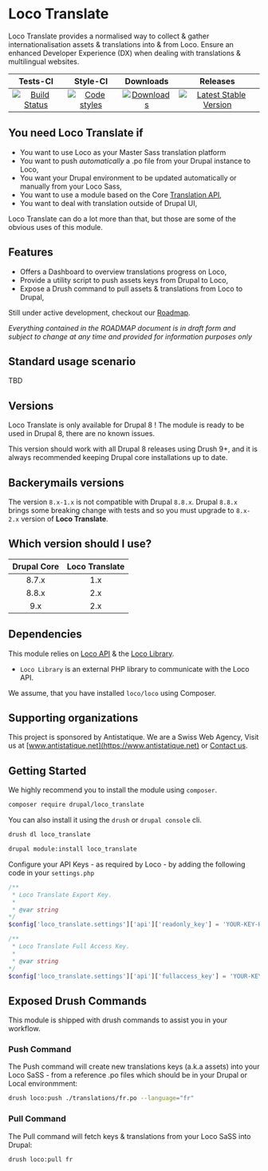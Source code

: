 # Loco Translate

Loco Translate provides a normalised way to collect & gather internationalisation assets & translations into & from Loco.
Ensure an enhanced Developer Experience (DX) when dealing with translations & multilingual websites.

|       Tests-CI         |        Style-CI         |        Downloads        |         Releases         |
|:----------------------:|:-----------------------:|:-----------------------:|:------------------------:|
| [![Build Status](https://github.com/antistatique/drupal-loco-translate/actions/workflows/ci.yml/badge.svg)](https://github.com/antistatique/drupal-loco-translate/actions/workflows/ci.yml) | [![Code styles](https://github.com/antistatique/drupal-loco-translate/actions/workflows/styles.yml/badge.svg)](https://github.com/antistatique/drupal-loco-translate/actions/workflows/styles.yml) | [![Downloads](https://img.shields.io/badge/downloads-8.x--1.0-green.svg?style=flat-square)](https://ftp.drupal.org/files/projects/loco_translate-8.x-1.0.tar.gz) | [![Latest Stable Version](https://img.shields.io/badge/release-v1.0-blue.svg?style=flat-square)](https://www.drupal.org/project/loco_translate/releases) |

## You need Loco Translate if

* You want to use Loco as your Master Sass translation platform
* You want to push _automatically_ a .po file from your Drupal instance to Loco,
* You want your Drupal environment to be updated automatically or manually from your Loco Sass,
* You want to use a module based on the Core [Translation API](https://www.drupal.org/docs/8/api/translation-api/overview),
* You want to deal with translation outside of Drupal UI,

Loco Translate can do a lot more than that, but those are some of the obvious uses of this module.

## Features

* Offers a Dashboard to overview translations progress on Loco,
* Provide a utility script to push assets keys from Drupal to Loco,
* Expose a Drush command to pull assets & translations from Loco to Drupal,

Still under active development, checkout our [Roadmap](./ROADMAP.md).

_Everything contained in the ROADMAP document is in draft form and subject to change at any time and provided for information purposes only_

## Standard usage scenario

TBD

## Versions

Loco Translate is only available for Drupal 8 !
The module is ready to be used in Drupal 8, there are no known issues.

This version should work with all Drupal 8 releases using Drush 9+,
and it is always recommended keeping Drupal core installations up to date.

## Backerymails versions

The version `8.x-1.x` is not compatible with Drupal `8.8.x`.
Drupal `8.8.x` brings some breaking change with tests and so you
must upgrade to `8.x-2.x` version of **Loco Translate**.

## Which version should I use?

|Drupal Core|Loco Translate|
|:---------:|:------------:|
|8.7.x      |1.x           |
|8.8.x      |2.x           |
|9.x        |2.x           |

## Dependencies

This module relies on [Loco API](https://localise.biz) & the [Loco Library](https://symfony.com/doc/current/components/finder.html).

* `Loco Library` is an external PHP library to communicate with the Loco API.

We assume, that you have installed `loco/loco` using Composer.

## Supporting organizations

This project is sponsored by Antistatique. We are a Swiss Web Agency,
Visit us at [www.antistatique.net](https://www.antistatique.net) or
[Contact us](mailto:info@antistatique.net).

## Getting Started

We highly recommend you to install the module using `composer`.

  ```bash
  composer require drupal/loco_translate
  ```

You can also install it using the `drush` or `drupal console` cli.

  ```bash
  drush dl loco_translate
  ```

  ```bash
  drupal module:install loco_translate
  ```

Configure your API Keys - as required by Loco - by adding the following code in your `settings.php`

  ```php
  /**
   * Loco Translate Export Key.
   *
   * @var string
  */
  $config['loco_translate.settings']['api']['readonly_key'] = 'YOUR-KEY-HERE';

  /**
   * Loco Translate Full Access Key.
   *
   * @var string
  */
  $config['loco_translate.settings']['api']['fullaccess_key'] = 'YOUR-KEY-HERE';
  ```

## Exposed Drush Commands

This module is shipped with drush commands to assist you in your workflow.

### Push Command

The Push command will create new translations keys (a.k.a assets) into your Loco SaSS - from a reference .po files which should be in your Drupal or Local environmment:

  ```bash
  drush loco:push ./translations/fr.po --language="fr"
  ```

### Pull Command

The Pull command will fetch keys & translations from your Loco SaSS into Drupal:

  ```bash
  drush loco:pull fr
  ```
